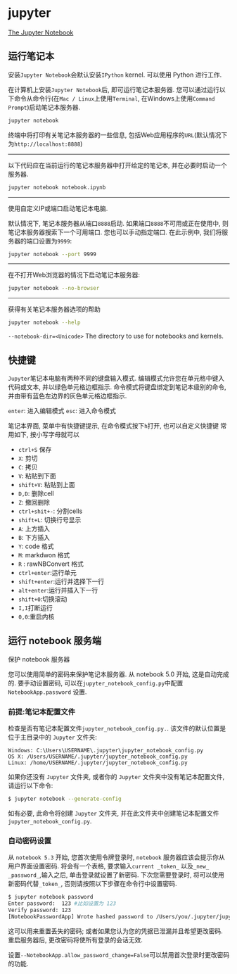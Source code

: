 # jupyter

[The Jupyter Notebook](https://jupyter-notebook.readthedocs.io/en/latest/)

## 运行笔记本

安装`Jupyter Notebook`会默认安装`IPython` kernel.  可以使用 Python 进行工作.

在计算机上安装`Jupyter Notebook`后, 即可运行笔记本服务器.
您可以通过运行以下命令从命令行(在`Mac / Linux`上使用`Terminal`, 在Windows上使用`Command Prompt`)启动笔记本服务器.

```bash
jupyter notebook
```

终端中将打印有关笔记本服务器的一些信息, 包括Web应用程序的`URL`(默认情况下为`http://localhost:8888`)

***
以下代码应在当前运行的笔记本服务器中打开给定的笔记本, 并在必要时启动一个服务器.

```bash
jupyter notebook notebook.ipynb
```

***
使用自定义IP或端口启动笔记本电脑.

默认情况下, 笔记本服务器从端口`8888`启动. 如果端口`8888`不可用或正在使用中, 则笔记本服务器搜索下一个可用端口.
您也可以手动指定端口.  在此示例中, 我们将服务器的端口设置为`9999`:

```bash
jupyter notebook --port 9999
```

***
在不打开Web浏览器的情况下启动笔记本服务器:

```bash
jupyter notebook --no-browser
```

***

获得有关笔记本服务器选项的帮助

```bash
jupyter notebook --help
```

`--notebook-dir=<Unicode>`
The directory to use for notebooks and kernels.

## 快捷键

`Jupyter`笔记本电脑有两种不同的键盘输入模式.
编辑模式允许您在单元格中键入代码或文本, 并以绿色单元格边框指示.
命令模式将键盘绑定到笔记本级别的命令, 并由带有蓝色左边界的灰色单元格边框指示.

`enter`: 进入编辑模式
`esc`: 进入命令模式

笔记本界面, 菜单中有快捷键提示, 在命令模式按下`h`打开, 也可以自定义快捷键
常用如下, 按小写字母就可以

+ `ctrl+S` 保存
+ `X`: 剪切
+ `C`: 拷贝
+ `V`: 粘贴到下面
+ `shift+V`: 粘贴到上面
+ `D,D`: 删除cell
+ `Z`: 撤回删除
+ `ctrl+shit+-`: 分割cells
+ `shift+L`: 切换行号显示
+ `A`: 上方插入
+ `B`: 下方插入
+ `Y`: code 格式
+ `M`: markdwon 格式
+ `R` : rawNBConvert 格式
+ `ctrl+enter`:运行单元
+ `shift+enter`:运行并选择下一行
+ `alt+enter`:运行并插入下一行
+ `shift+0`:切换滚动
+ `I,I`打断运行
+ `0,0`:重启内核

## 运行 notebook 服务端

保护 notebook 服务器

您可以使用简单的密码来保护笔记本服务器. 从 notebook 5.0 开始, 这是自动完成的.
要手动设置密码, 可以在`jupyter_notebook_config.py`中配置 `NotebookApp.password` 设置.

### 前提:笔记本配置文件

检查是否有笔记本配置文件`jupyter_notebook_config.py.`.  该文件的默认位置是位于主目录中的 `Jupyter` 文件夹:

```path
Windows: C:\Users\USERNAME\.jupyter\jupyter_notebook_config.py
OS X: /Users/USERNAME/.jupyter/jupyter_notebook_config.py
Linux: /home/USERNAME/.jupyter/jupyter_notebook_config.py
```

如果你还没有 `Jupyter` 文件夹, 或者你的 `Jupyter` 文件夹中没有笔记本配置文件, 请运行以下命令:

```bash
$ jupyter notebook --generate-config
```

如有必要, 此命令将创建 `Jupyter` 文件夹, 并在此文件夹中创建笔记本配置文件`jupyter_notebook_config.py`.

### 自动密码设置

从 `notebook 5.3` 开始, 您首次使用令牌登录时,  `notebook` 服务器应该会提示你从用户界面设置密码.
将会有一个表格, 要求输入`current _token_` 以及`_new_ _password_`,输入之后, 单击登录就设置了新密码.
下次您需要登录时, 将可以使用新密码代替`_token_`, 否则请按照以下步骤在命令行中设置密码.

```bash
$ jupyter notebook password
Enter password:  123 #比如设置为 123
Verify password: 123
[NotebookPasswordApp] Wrote hashed password to /Users/you/.jupyter/jupyter_notebook_config.json
```

这可以用来重置丢失的密码;  或者如果您认为您的凭据已泄漏并且希望更改密码.  重启服务器后, 更改密码将使所有登录的会话无效.

设置`--NotebookApp.allow_password_change=False`可以禁用首次登录时更改密码的功能.
